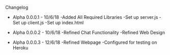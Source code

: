Changelog

- Alpha 0.0.0.1 - 10/6/18
  -Added All Required Libraries
  -Set up server.js
  -Set up client.js
  -Set up index.html

- Alpha 0.0.0.2 - 10/6/18
  -Refined Chat Functionality
  -Refined Web Design
  
- Alpha 0.0.0.3 - 12/6/18
  -Refined Webpage 
  -Configured for testing on Heroku

